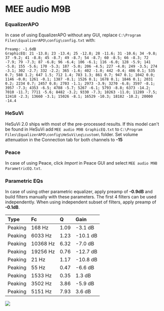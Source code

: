 # MEE audio M9B

### EqualizerAPO
In case of using EqualizerAPO without any GUI, replace `C:\Program Files\EqualizerAPO\config\config.txt`
with:
```
Preamp: -1.6dB
GraphicEQ: 21 -13.8; 23 -13.4; 25 -12.8; 28 -11.6; 31 -10.6; 34 -9.8; 37 -9.2; 41 -8.8; 45 -8.7; 49 -8.7; 54 -8.7; 60 -8.5; 66 -8.3; 72 -7.9; 79 -7.3; 87 -6.8; 96 -6.4; 106 -6.1; 116 -6.0; 128 -5.9; 141 -5.8; 155 -5.6; 170 -5.3; 187 -5.0; 206 -4.5; 227 -4.0; 249 -3.5; 274 -3.1; 302 -2.7; 332 -2.2; 365 -1.6; 402 -1.0; 442 -0.4; 486 0.1; 535 0.7; 588 1.2; 647 1.5; 712 1.4; 783 1.3; 861 0.7; 947 0.1; 1042 0.0; 1146 -0.0; 1261 -0.1; 1387 -0.1; 1526 0.1; 1678 0.1; 1846 0.1; 2031 0.2; 2234 0.7; 2457 0.8; 2703 -1.1; 2973 -3.9; 3270 -6.8; 3597 -8.1; 3957 -7.3; 4353 -6.5; 4788 -5.7; 5267 -6.1; 5793 -8.8; 6373 -14.2; 7010 -11.7; 7711 -5.6; 8482 -3.2; 9330 -7.3; 10263 -11.0; 11289 -7.5; 12418 -2.3; 13660 -3.1; 15026 -8.1; 16529 -10.3; 18182 -10.2; 20000 -14.4
```

### HeSuVi
HeSuVi 2.0 ships with most of the pre-processed results. If this model can't be found in HeSuVi add
`MEE audio M9B GraphicEQ.txt` to `C:\Program Files\EqualizerAPO\config\HeSuVi\eq\custom\` folder.
Set volume attenuation in the Connection tab for both channels to **-15**

### Peace
In case of using Peace, click *Import* in Peace GUI and select `MEE audio M9B ParametricEQ.txt`.

### Parametric EQs
In case of using other parametric equalizer, apply preamp of **-0.9dB** and build filters manually
with these parameters. The first 4 filters can be used independently.
When using independent subset of filters, apply preamp of **-0.1dB**.

| Type    | Fc       |    Q | Gain     |
|:--------|:---------|:-----|:---------|
| Peaking | 168 Hz   | 1.09 | -3.1 dB  |
| Peaking | 6033 Hz  | 1.23 | -10.1 dB |
| Peaking | 10368 Hz | 6.32 | -7.0 dB  |
| Peaking | 19256 Hz | 0.76 | -12.7 dB |
| Peaking | 21 Hz    | 1.17 | -10.8 dB |
| Peaking | 55 Hz    | 0.47 | -6.6 dB  |
| Peaking | 1533 Hz  | 0.35 | 1.3 dB   |
| Peaking | 3502 Hz  | 3.86 | -5.9 dB  |
| Peaking | 5151 Hz  | 7.93 | 3.6 dB   |

![](https://raw.githubusercontent.com/jaakkopasanen/AutoEq/master/results/rtings/avg/MEE%20audio%20M9B/MEE%20audio%20M9B.png)